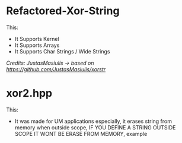 # Refactored-Xor-String

This:

* It Supports Kernel
* It Supports Arrays
* It Supports Char Strings / Wide Strings

*Credits: JustasMasiulis -> based on https://github.com/JustasMasiulis/xorstr*

# xor2.hpp

This:

* It was made for UM applications especially, it erases string from memory when outside scope, IF YOU DEFINE A STRING OUTSIDE SCOPE IT WONT BE ERASE FROM MEMORY, example
